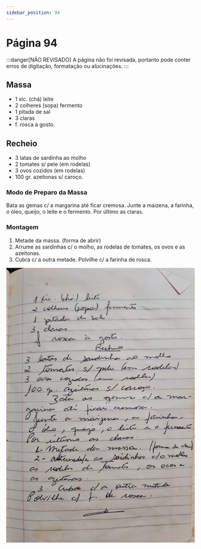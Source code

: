 ```yaml
---
sidebar_position: 94
---
```

# Página 94
:::danger[NÃO REVISADO]
A página não foi revisada, portanto pode conter erros de digitação, formatação ou alucinações.
:::
## Massa

- 1 xic. (chá) leite
- 2 colheres (sopa) fermento
- 1 pitada de sal
- 3 claras
- f. rosca à gosto.

## Recheio

- 3 latas de sardinha ao molho
- 2 tomates s/ pele (em rodelas)
- 3 ovos cozidos (em rodelas)
- 100 gr. azeitonas s/ caroço.

### Modo de Preparo da Massa

Bata as gemas c/ a margarina até ficar cremosa.
Junte a maizena, a farinha, o óleo, queijo, o leite e o fermento.
Por último as claras.

### Montagem

1. Metade da massa. (forma de abrir)
2. Arrume as sardinhas c/ o molho, as rodelas de tomates, os ovos e as azeitonas.
3. Cubra c/ a outra metade.
Polvilhe c/ a farinha de rosca.

![imagem base](./images/page_94.png)